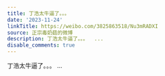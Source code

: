 ```yaml
---
title: 丁浩太牛逼了。。。
date: '2023-11-24'
linkTitle: https://weibo.com/3825863518/Nu3mRADXI
source: 正宗毒奶菇的微博
description: 丁浩太牛逼了。。。  ...
disable_comments: true
---
```

丁浩太牛逼了。。。  ...